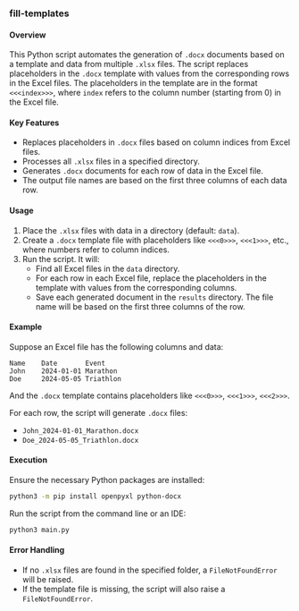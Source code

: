 ### fill-templates

#### Overview
This Python script automates the generation of `.docx` documents based on a template and data from multiple `.xlsx` files. The script replaces placeholders in the `.docx` template with values from the corresponding rows in the Excel files. The placeholders in the template are in the format `<<<index>>>`, where `index` refers to the column number (starting from 0) in the Excel file.

#### Key Features
- Replaces placeholders in `.docx` files based on column indices from Excel files.
- Processes all `.xlsx` files in a specified directory.
- Generates `.docx` documents for each row of data in the Excel file.
- The output file names are based on the first three columns of each data row.

#### Usage

1. Place the `.xlsx` files with data in a directory (default: `data`).
2. Create a `.docx` template file with placeholders like `<<<0>>>`, `<<<1>>>`, etc., where numbers refer to column indices.
3. Run the script. It will:
   - Find all Excel files in the `data` directory.
   - For each row in each Excel file, replace the placeholders in the template with values from the corresponding columns.
   - Save each generated document in the `results` directory. The file name will be based on the first three columns of the row.

#### Example

Suppose an Excel file has the following columns and data:
```
Name    Date       Event
John    2024-01-01 Marathon
Doe     2024-05-05 Triathlon
```

And the `.docx` template contains placeholders like `<<<0>>>`, `<<<1>>>`, `<<<2>>>`.

For each row, the script will generate `.docx` files:
- `John_2024-01-01_Marathon.docx`
- `Doe_2024-05-05_Triathlon.docx`

#### Execution

Ensure the necessary Python packages are installed:
```bash
python3 -m pip install openpyxl python-docx
```

Run the script from the command line or an IDE:
```bash
python3 main.py
```

#### Error Handling
- If no `.xlsx` files are found in the specified folder, a `FileNotFoundError` will be raised.
- If the template file is missing, the script will also raise a `FileNotFoundError`.
